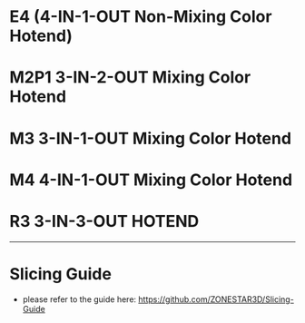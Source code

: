 # E4 (4-IN-1-OUT Non-Mixing Color Hotend)

# M2P1  3-IN-2-OUT Mixing Color Hotend

# M3  3-IN-1-OUT Mixing Color Hotend

# M4  4-IN-1-OUT Mixing Color Hotend

# R3 3-IN-3-OUT HOTEND

---
# Slicing Guide  
- please refer to the guide here: https://github.com/ZONESTAR3D/Slicing-Guide